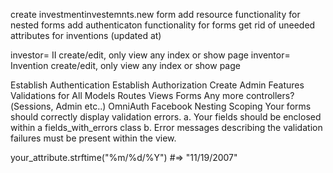 
create investmentinvestemnts.new form
add resource functionality for nested forms
add authenticaton functionality for forms
get rid of uneeded attributes for inventions (updated at)

investor= II create/edit, only view  any index or show page
inventor= Invention create/edit, only view any index or show page

Establish Authentication
Establish Authorization
Create Admin Features
Validations for All Models
Routes
Views
Forms
Any more controllers?(Sessions, Admin etc..)
OmniAuth Facebook
Nesting
Scoping
Your forms should correctly display validation errors. a. Your fields should be enclosed within a fields_with_errors class b. Error messages describing the validation failures must be present within the view.

your_attribute.strftime("%m/%d/%Y")   #=> "11/19/2007"
